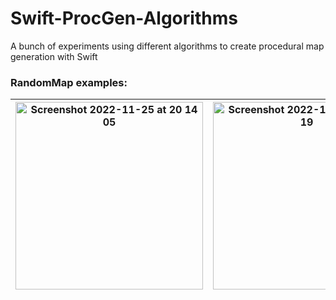 # Swift-ProcGen-Algorithms
A bunch of experiments using different algorithms to create procedural map generation with Swift

### RandomMap examples:
|  <img width="300" alt="Screenshot 2022-11-25 at 20 14 05" src="https://user-images.githubusercontent.com/3812076/203973933-31adba34-268b-4f7c-b5fa-46d195dad8b4.png"> | <img width="300" alt="Screenshot 2022-11-25 at 20 14 19" src="https://user-images.githubusercontent.com/3812076/203973947-69ce9be2-2400-40cb-967b-7b8c574bf759.png">  | <img width="300" alt="Screenshot 2022-11-25 at 20 14 34" src="https://user-images.githubusercontent.com/3812076/203973957-a4a2efdc-938d-45a2-8031-0050f93fbcce.png">   |
|---|---|---|

